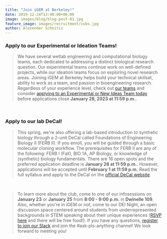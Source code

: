 ```yaml
---
title: "Join iGEM at Berkeley!"
date: 2019-12-24T13:40:00+06:00
image: images/blog/blog-post-01.jpg
feature_image: images/recruitment/cubs.jpg
author: Alexender Schoitiz
---
```

### Apply to our Experimental or Ideation Teams!

> We have several wetlab engineering and computational biology teams, each dedicated to addressing a distinct biological research question. Our experimental teams continue work on well-defined projects, while our ideation teams focus on exploring novel research areas. Joining iGEM at Berkeley helps build your technical skillset, ability to work as a team, and passion in bioengineering research. Regardless of your experience level, check out [our teams](https://igem.berkeley.edu/teams/) and consider [applying to an Experimental or New Ideas Team today](https://docs.google.com/forms/d/e/1FAIpQLSc4kUSmc6TNFonkDwzAppapGv4q64xXsdXETc97yCoA8jOfSA/viewform?usp=sf_link) before applications close **January 28, 2023 at 11:59 p.m.**.

&nbsp;

### Apply to our lab DeCal!

> This spring, we're also offering a lab-based introduction to synthetic biology through a 2-unit DeCal called Foundations of Engineering Biology II (FERB II). If you enroll, you will be guided through a basic molecular cloning workflow. The prerequisites for FERB II are any of the following: FERB I (Fall), BIO 1A, AP Biology, or knowledge of (synthetic) biology fundamentals. There are 16 open spots and the preferred application deadline is **January 28 at 11:59 p.m.**. However, applications will be accepted until **February 1 at 11:59 p.m.** Read the full syllabus and apply to the DeCal on the [official DeCal website](https://decal.berkeley.edu/courses/6662).

&nbsp;

> To learn more about the club, come to one of our infosessions on **January 23** or **January 25** from **8:00 - 9:00 p.m.** in **Dwinelle 109**.  Also, whether you're in iGEM or not, come to our DEI Night, an open discussion space centered around students from underrepresented backgrounds in STEM speaking about their unique experiences ([RSVP here](https://docs.google.com/forms/d/e/1FAIpQLSd44H60LyaRy95XHU9NPZgbsNf_ALHmfUgHwMgIzCCEQP_3_g/viewform) and there will be free food!). If you have any questions, [register to join our Slack](https://docs.google.com/forms/u/4/d/e/1FAIpQLSciPYdSDdNb4FvcPPpFazVGbXGj0E5AF2ZrsiZi8MT6jDlGfQ/viewform?usp=send_form) and join the #ask-pls-anything channel! We look forward to meeting you!